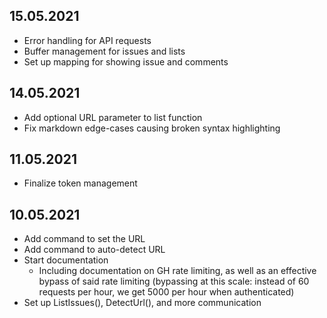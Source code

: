 ## 15.05.2021
* Error handling for API requests
* Buffer management for issues and lists
* Set up mapping for showing issue and comments

## 14.05.2021
* Add optional URL parameter to list function
* Fix markdown edge-cases causing broken syntax highlighting

## 11.05.2021
* Finalize token management

## 10.05.2021
* Add command to set the URL
* Add command to auto-detect URL
* Start documentation
    * Including documentation on GH rate limiting, as well as an effective bypass of said rate limiting (bypassing at this scale: instead of 60 requests per hour, we get 5000 per hour when authenticated)
* Set up ListIssues(), DetectUrl(), and more communication
